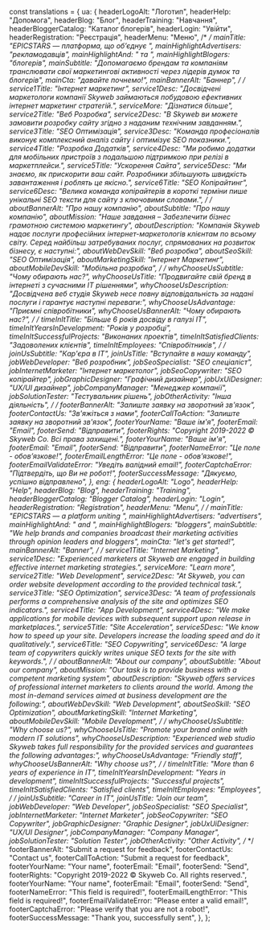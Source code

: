 const translations = {
    ua: {
        headerLogoAlt: "Логотип",
        headerHelp: "Допомога",
        headerBlog: "Блог",
        headerTraining: "Навчання",
        headerBloggerCatalog: "Каталог блогерів",
        headerLogin: "Увійти",
        headerRegistration: "Реєстрація",
        headerMenu: "Меню",
        /*  */
        mainTitle: "EPICSTARS — платформа, що об’єднує ",
        mainHighlightAdvertisers: "рекламодавців",
        mainHighlightAnd: " та ",
        mainHighlightBlogers: "блогерів",
        mainSubtitle:
            "Допомагаємо брендам та компаніям транслювати свої маркетингові активності через лідерів думок та блогерів",
        mainCta: "давайте почнемо!",
        mainBannerAlt: "Баннер",
        /*  */
        service1Title: "Інтернет маркетинг",
        service1Desc:
            "Досвідчені маркетологи компанії Skyweb займаються побудовою ефективних інтернет маркетинг стратегій.",
        serviceMore: "Дізнатися більше",
        service2Title: "Веб Розробка",
        service2Desc:
            "В Skyweb ви можете замовити розробку сайту згідно з наданим технічним завданням.",
        service3Title: "SEO Оптимізація",
        service3Desc:
            "Команда професіоналів виконує комплексний аналіз сайту і оптимізує SEO показники.",
        service4Title: "Розробка Додатків",
        service4Desc:
            "Ми робимо додатки для мобільних пристроїв з подальшою підтримкою при релізі в маркетплейси.",
        service5Title: "Ускорення Сайта",
        service5Desc:
            "Ми знаємо, як прискорити ваш сайт. Розробники збільшують швидкість завантаження і роблять це якісно.",
        service6Title: "SEO Копірайтинг",
        service6Desc:
            "Велика команда копірайтерів в короткі терміни пише унікальні SEO тексти для сайту з ключовими словами.",
        /*  */
        aboutBannerAlt: "Про нашу компанію",
        aboutSubtitle: "Про нашу компанію",
        aboutMission:
            "Наше завдання – Забезпечити бізнес грамотною системою маркетингу",
        aboutDescription:
            "Компанія Skyweb надає послуги професійних інтернет-маркетологів клієнтам по всьому світу. Серед найбільш затребуваних послуг, спрямованих на розвиток бізнесу, є наступні:",
        aboutWebDevSkill: "Веб розробка",
        aboutSeoSkill: "SEO Оптимізація",
        aboutMarketingSkill: "Інтернет Маркетинг",
        aboutMobileDevSkill: "Мобільна розробка",
        /*  */
        whyChooseUsSubtitle: "Чому обирають нас?",
        whyChooseUsTitle:
            "Продвигайте свій бренд в інтернеті з сучасними ІТ рішеннями",
        whyChooseUsDescription:
            "Досвідчена веб студія Skyweb несе повну відповідальність за надані послуги і гарантує наступні переваги:",
        whyChooseUsAdvantage: "Приємні співробітники",
        whyChooseUsBannerAlt: "Чому обирають нас?",
        /*  */
        timeInItTitle: "Більше 6 років досвіду в галузі IT",
        timeInItYearsInDevelopment: "Років у розробці",
        timeInItSuccessfulProjects: "Виконаних проектів",
        timeInItSatisfiedClients: "Задоволених клієнтів",
        timeInItEmployees: "Співробітників",
        /*  */
        joinUsSubtitle: "Кар'єра в IT",
        joinUsTitle: "Вступайте в нашу команду",
        jobWebDeveloper: "Веб розробник",
        jobSeoSpecialist: "SEO спеціаліст",
        jobInternetMarketer: "Інтернет маркетолог",
        jobSeoCopywriter: "SEO копірайтер",
        jobGraphicDesigner: "Графічний дизайнер",
        jobUxUiDesigner: "UX/UI дизайнер",
        jobCompanyManager: "Менеджер компанії",
        jobSolutionTester: "Тестувальник рішень",
        jobOtherActivity: "Інша діяльність",
        /*  */
        footerBannerAlt: "Залиште заявку на зворотний зв'язок",
        footerContactUs: "Зв'яжіться з нами",
        footerCallToAction: "Залиште заявку на зворотний зв'язок",
        footerYourName: "Ваше ім'я",
        footerEmail: "Email",
        footerSend: "Відправити",
        footerRights: "Copyright 2019-2022 © Skyweb Co. Всі права захищені.",
        footerYourName: "Ваше ім'я",
        footerEmail: "Email",
        footerSend: "Відправити",
        footerNameError: "Це поле - обовʼязкове!",
        footerEmailLengthError: "Це поле - обовʼязкове!",
        footerEmailValidateError: "Уведіть валідний email!",
        footerCaptchaError: "Підтвердіть, що Ви не робот!",
        footerSuccessMessage: "Дякуємо, успішно відправлено",
    },
    eng: {
        headerLogoAlt: "Logo",
        headerHelp: "Help",
        headerBlog: "Blog",
        headerTraining: "Training",
        headerBloggerCatalog: "Blogger Catalog",
        headerLogin: "Login",
        headerRegistration: "Registration",
        headerMenu: "Menu",
        /*  */
        mainTitle: "EPICSTARS — a platform uniting ",
        mainHighlightAdvertisers: "advertisers",
        mainHighlightAnd: " and ",
        mainHighlightBlogers: "bloggers",
        mainSubtitle:
            "We help brands and companies broadcast their marketing activities through opinion leaders and bloggers",
        mainCta: "let's get started!",
        mainBannerAlt: "Banner",
        /*  */
        service1Title: "Internet Marketing",
        service1Desc:
            "Experienced marketers at Skyweb are engaged in building effective internet marketing strategies.",
        serviceMore: "Learn more",
        service2Title: "Web Development",
        service2Desc:
            "At Skyweb, you can order website development according to the provided technical task.",
        service3Title: "SEO Optimization",
        service3Desc:
            "A team of professionals performs a comprehensive analysis of the site and optimizes SEO indicators.",
        service4Title: "App Development",
        service4Desc:
            "We make applications for mobile devices with subsequent support upon release in marketplaces.",
        service5Title: "Site Acceleration",
        service5Desc:
            "We know how to speed up your site. Developers increase the loading speed and do it qualitatively.",
        service6Title: "SEO Copywriting",
        service6Desc:
            "A large team of copywriters quickly writes unique SEO texts for the site with keywords.",
        /*  */
        aboutBannerAlt: "About our company",
        aboutSubtitle: "About our company",
        aboutMission:
            "Our task is to provide business with a competent marketing system",
        aboutDescription:
            "Skyweb offers services of professional internet marketers to clients around the world. Among the most in-demand services aimed at business development are the following:",
        aboutWebDevSkill: "Web Development",
        aboutSeoSkill: "SEO Optimization",
        aboutMarketingSkill: "Internet Marketing",
        aboutMobileDevSkill: "Mobile Development",
        /*  */
        whyChooseUsSubtitle: "Why choose us?",
        whyChooseUsTitle: "Promote your brand online with modern IT solutions",
        whyChooseUsDescription:
            "Experienced web studio Skyweb takes full responsibility for the provided services and guarantees the following advantages:",
        whyChooseUsAdvantage: "Friendly staff",
        whyChooseUsBannerAlt: "Why choose us?",
        /*  */
        timeInItTitle: "More than 6 years of experience in IT",
        timeInItYearsInDevelopment: "Years in development",
        timeInItSuccessfulProjects: "Successful projects",
        timeInItSatisfiedClients: "Satisfied clients",
        timeInItEmployees: "Employees",
        /*  */
        joinUsSubtitle: "Career in IT",
        joinUsTitle: "Join our team",
        jobWebDeveloper: "Web Developer",
        jobSeoSpecialist: "SEO Specialist",
        jobInternetMarketer: "Internet Marketer",
        jobSeoCopywriter: "SEO Copywriter",
        jobGraphicDesigner: "Graphic Designer",
        jobUxUiDesigner: "UX/UI Designer",
        jobCompanyManager: "Company Manager",
        jobSolutionTester: "Solution Tester",
        jobOtherActivity: "Other Activity",
        /*  */
        footerBannerAlt: "Submit a request for feedback",
        footerContactUs: "Contact us",
        footerCallToAction: "Submit a request for feedback",
        footerYourName: "Your name",
        footerEmail: "Email",
        footerSend: "Send",
        footerRights: "Copyright 2019-2022 © Skyweb Co. All rights reserved.",
        footerYourName: "Your name",
        footerEmail: "Email",
        footerSend: "Send",
        footerNameError: "This field is required!",
        footerEmailLengthError: "This field is required!",
        footerEmailValidateError: "Please enter a valid email!",
        footerCaptchaError: "Please verify that you are not a robot!",
        footerSuccessMessage: "Thank you, successfully sent",
    },
};